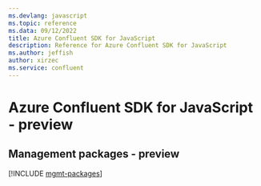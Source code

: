```yaml
---
ms.devlang: javascript
ms.topic: reference
ms.data: 09/12/2022
title: Azure Confluent SDK for JavaScript
description: Reference for Azure Confluent SDK for JavaScript
ms.author: jeffish
author: xirzec
ms.service: confluent
---
```

# Azure Confluent SDK for JavaScript - preview

## Management packages - preview
[!INCLUDE [mgmt-packages](confluent-mgmt-index.md)]